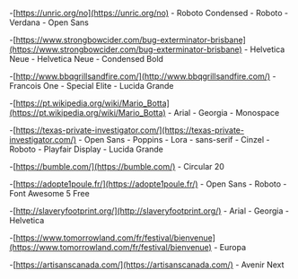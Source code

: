 -[https://unric.org/no](https://unric.org/no) - Roboto Condensed - Roboto - Verdana - Open Sans

-[https://www.strongbowcider.com/bug-exterminator-brisbane](https://www.strongbowcider.com/bug-exterminator-brisbane) - Helvetica Neue - Helvetica Neue - Condensed Bold

-[http://www.bbqgrillsandfire.com/](http://www.bbqgrillsandfire.com/) - Francois One - Special Elite - Lucida Grande

-[https://pt.wikipedia.org/wiki/Mario_Botta](https://pt.wikipedia.org/wiki/Mario_Botta) - Arial - Georgia - Monospace

-[https://texas-private-investigator.com/](https://texas-private-investigator.com/) - Open Sans - Poppins - Lora - sans-serif - Cinzel - Roboto - Playfair Display - Lucida Grande

-[https://bumble.com/](https://bumble.com/) - Circular 20

-[https://adopte1poule.fr/](https://adopte1poule.fr/) - Open Sans - Roboto - Font Awesome 5 Free

-[http://slaveryfootprint.org/](http://slaveryfootprint.org/) - Arial - Georgia - Helvetica

-[https://www.tomorrowland.com/fr/festival/bienvenue](https://www.tomorrowland.com/fr/festival/bienvenue) - Europa

-[https://artisanscanada.com/](https://artisanscanada.com/) - Avenir Next

